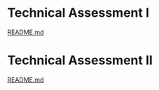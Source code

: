 # Technical Assessment I
[README.md](/Technical%20Assessment%20I)

# Technical Assessment II
[README.md](/Technical%20Assessment%20II)
